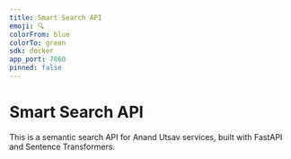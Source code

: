```yaml
---
title: Smart Search API
emoji: 🔍
colorFrom: blue
colorTo: green
sdk: docker
app_port: 7860
pinned: false
---
```


# Smart Search API

This is a semantic search API for Anand Utsav services, built with FastAPI and Sentence Transformers.